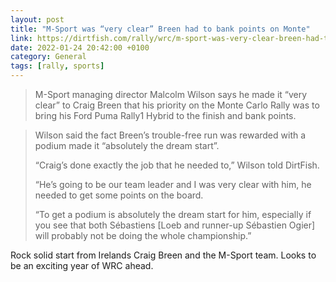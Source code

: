 ```yaml
--- 
layout: post 
title: "M-Sport was “very clear” Breen had to bank points on Monte" 
link: https://dirtfish.com/rally/wrc/m-sport-was-very-clear-breen-had-to-bank-points-on-monte/
date: 2022-01-24 20:42:00 +0100 
category: General 
tags: [rally, sports] 
--- 
```


>M-Sport managing director Malcolm Wilson says he made it “very clear” to Craig Breen that his priority on the Monte Carlo Rally was to bring his Ford Puma Rally1 Hybrid to the finish and bank points.

>Wilson said the fact Breen’s trouble-free run was rewarded with a podium made it “absolutely the dream start”.
>
>“Craig’s done exactly the job that he needed to,” Wilson told DirtFish.
>
>“He’s going to be our team leader and I was very clear with him, he needed to get some points on the board.
>
>“To get a podium is absolutely the dream start for him, especially if you see that both Sébastiens [Loeb and runner-up Sébastien Ogier] will probably not be doing the whole championship.”

Rock solid start from Irelands Craig Breen and the M-Sport team. Looks to be an exciting year of WRC ahead. 
